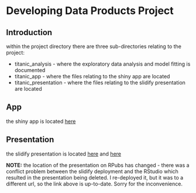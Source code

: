 Developing Data Products Project
================================

## Introduction

within the project directory there are three sub-directories relating to the project:

* titanic_analysis - where the exploratory data analysis and model fitting is documented
* titanic_app - where the files relating to the shiny app are located
* titanic_presentation - where the files relating to the slidify presentation are located

## App

the shiny app is located [here](https://cowboysmall.shinyapps.io/titanic_app/)

## Presentation

the slidify presentation is located [here](https://cowboysmall.github.io/pages/devdataprod/) 
and [here](http://rpubs.com/cowboysmall/62980)

__NOTE:__ the location of the presentation on RPubs has changed - there was a conflict problem 
between the slidify deployment and the RStudio which resulted in the presentation being deleted. 
I re-deployed it, but it was to a different url, so the link above is up-to-date. Sorry for the 
inconvenience.
